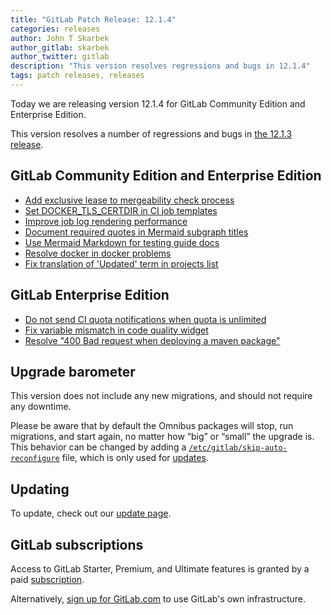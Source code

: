 ```yaml
---
title: "GitLab Patch Release: 12.1.4"
categories: releases
author: John T Skarbek
author_gitlab: skarbek
author_twitter: gitlab
description: "This version resolves regressions and bugs in 12.1.4"
tags: patch releases, releases
---
```


<!-- For detailed instructions on how to complete this, please see https://gitlab.com/gitlab-org/release/docs/blob/master/general/patch/blog-post.md -->

Today we are releasing version 12.1.4 for GitLab Community Edition and Enterprise Edition.

This version resolves a number of regressions and bugs in
[the 12.1.3 release](/releases/2019/07/31/gitlab-12-1-3-released/).

## GitLab Community Edition and Enterprise Edition

* [Add exclusive lease to mergeability check process](https://gitlab.com/gitlab-org/gitlab-ce/merge_requests/31082)
* [Set DOCKER_TLS_CERTDIR in CI job templates](https://gitlab.com/gitlab-org/gitlab-ce/merge_requests/31201)
* [Improve job log rendering performance](https://gitlab.com/gitlab-org/gitlab-ce/merge_requests/31262)
* [Document required quotes in Mermaid subgraph titles](https://gitlab.com/gitlab-org/gitlab-ce/merge_requests/31312)
* [Use Mermaid Markdown for testing guide docs](https://gitlab.com/gitlab-org/gitlab-ce/merge_requests/31322)
* [Resolve docker in docker problems](https://gitlab.com/gitlab-org/gitlab-ce/merge_requests/31417)
* [Fix translation of 'Updated' term in projects list](https://gitlab.com/gitlab-org/gitlab-ce/merge_requests/30958)

## GitLab Enterprise Edition

* [Do not send CI quota notifications when quota is unlimited](https://gitlab.com/gitlab-org/gitlab-ee/merge_requests/14810)
* [Fix variable mismatch in code quality widget](https://gitlab.com/gitlab-org/gitlab-ee/merge_requests/14829)
* [Resolve "400 Bad request when deploying a maven package"](https://gitlab.com/gitlab-org/gitlab-ee/merge_requests/14922)


## Upgrade barometer

This version does not include any new migrations, and should not require any
downtime.

Please be aware that by default the Omnibus packages will stop, run migrations,
and start again, no matter how “big” or “small” the upgrade is. This behavior
can be changed by adding a [`/etc/gitlab/skip-auto-reconfigure`](http://docs.gitlab.com/omnibus/update/README.html) file,
which is only used for [updates](https://docs.gitlab.com/omnibus/update/README.html).

## Updating

To update, check out our [update page](/update/).

## GitLab subscriptions

Access to GitLab Starter, Premium, and Ultimate features is granted by a paid [subscription](/pricing/).

Alternatively, [sign up for GitLab.com](https://gitlab.com/users/sign_in)
to use GitLab's own infrastructure.
